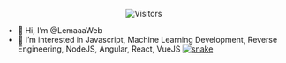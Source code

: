 <p align="center"><img src="https://gpvc.arturio.dev/LemaaaWeb" alt="Visitors"></a>

- 👋 Hi, I’m @LemaaaWeb
- 👀 I’m interested in Javascript, Machine Learning Development, Reverse Engineering, NodeJS, Angular, React, VueJS
<a href="https://discord.com/users/242233306488373249" target="_blank"><img src="https://svgur.com/i/jN4.svg" alt="snake"></a>
